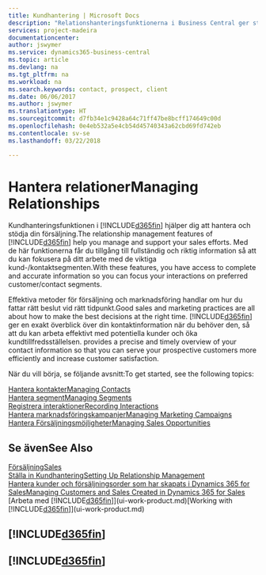 ```yaml
---
title: Kundhantering | Microsoft Docs
description: "Relationshanteringsfunktionerna i Business Central ger stöd till din försäljning och låter dig komma åt information om kontakter och potentiella kunder så att du effektivt kan betjäna kunder."
services: project-madeira
documentationcenter: 
author: jswymer
ms.service: dynamics365-business-central
ms.topic: article
ms.devlang: na
ms.tgt_pltfrm: na
ms.workload: na
ms.search.keywords: contact, prospect, client
ms.date: 06/06/2017
ms.author: jswymer
ms.translationtype: HT
ms.sourcegitcommit: d7fb34e1c9428a64c71ff47be8bcff174649c00d
ms.openlocfilehash: 0e4eb532a5e4cb54d45740343a62cbd69fd742eb
ms.contentlocale: sv-se
ms.lasthandoff: 03/22/2018

---
```

# <a name="managing-relationships"></a><span data-ttu-id="4a1fb-103">Hantera relationer</span><span class="sxs-lookup"><span data-stu-id="4a1fb-103">Managing Relationships</span></span>
<span data-ttu-id="4a1fb-104">Kundhanteringsfunktionen i [!INCLUDE[d365fin](includes/d365fin_md.md)] hjälper dig att hantera och stödja din försäljning.</span><span class="sxs-lookup"><span data-stu-id="4a1fb-104">The relationship management features of [!INCLUDE[d365fin](includes/d365fin_md.md)] help you manage and support your sales efforts.</span></span> <span data-ttu-id="4a1fb-105">Med de här funktionerna får du tillgång till fullständig och riktig information så att du kan fokusera på ditt arbete med de viktiga kund-/kontaktsegmenten.</span><span class="sxs-lookup"><span data-stu-id="4a1fb-105">With these features, you have access to complete and accurate information so you can focus your interactions on preferred customer/contact segments.</span></span>

<span data-ttu-id="4a1fb-106">Effektiva metoder för försäljning och marknadsföring handlar om hur du fattar rätt beslut vid rätt tidpunkt.</span><span class="sxs-lookup"><span data-stu-id="4a1fb-106">Good sales and marketing practices are all about how to make the best decisions at the right time.</span></span> [!INCLUDE[d365fin](includes/d365fin_md.md)]<span data-ttu-id="4a1fb-107"> ger en exakt överblick över din kontaktinformation när du behöver den, så att du kan arbeta effektivt med potentiella kunder och öka kundtillfredsställelsen.</span><span class="sxs-lookup"><span data-stu-id="4a1fb-107"> provides a precise and timely overview of your contact information so that you can serve your prospective customers more efficiently and increase customer satisfaction.</span></span>

<span data-ttu-id="4a1fb-108">När du vill börja, se följande avsnitt:</span><span class="sxs-lookup"><span data-stu-id="4a1fb-108">To get started, see the following topics:</span></span>

[<span data-ttu-id="4a1fb-109">Hantera kontakter</span><span class="sxs-lookup"><span data-stu-id="4a1fb-109">Managing Contacts</span></span>](marketing-contacts.md)  
[<span data-ttu-id="4a1fb-110">Hantera segment</span><span class="sxs-lookup"><span data-stu-id="4a1fb-110">Managing Segments</span></span>](marketing-segments.md)  
[<span data-ttu-id="4a1fb-111">Registrera interaktioner</span><span class="sxs-lookup"><span data-stu-id="4a1fb-111">Recording Interactions</span></span>](marketing-interactions.md)  
[<span data-ttu-id="4a1fb-112">Hantera marknadsföringskampanjer</span><span class="sxs-lookup"><span data-stu-id="4a1fb-112">Managing Marketing Campaigns</span></span>](marketing-campaigns.md)  
[<span data-ttu-id="4a1fb-113">Hantera Försäljningsmöjligheter</span><span class="sxs-lookup"><span data-stu-id="4a1fb-113">Managing Sales Opportunities</span></span>](marketing-manage-sales-opportunities.md)

## <a name="see-also"></a><span data-ttu-id="4a1fb-114">Se även</span><span class="sxs-lookup"><span data-stu-id="4a1fb-114">See Also</span></span>
[<span data-ttu-id="4a1fb-115">Försäljning</span><span class="sxs-lookup"><span data-stu-id="4a1fb-115">Sales</span></span>](sales-manage-sales.md)  
[<span data-ttu-id="4a1fb-116">Ställa in Kundhantering</span><span class="sxs-lookup"><span data-stu-id="4a1fb-116">Setting Up Relationship Management</span></span>](marketing-setup-marketing.md)  
[<span data-ttu-id="4a1fb-117">Hantera kunder och försäljningsorder som har skapats i Dynamics 365 for Sales</span><span class="sxs-lookup"><span data-stu-id="4a1fb-117">Managing Customers and Sales Created in Dynamics 365 for Sales</span></span>](marketing-integrate-dynamicscrm.md)  
<span data-ttu-id="4a1fb-118">[Arbeta med [!INCLUDE[d365fin](includes/d365fin_md.md)]](ui-work-product.md)</span><span class="sxs-lookup"><span data-stu-id="4a1fb-118">[Working with [!INCLUDE[d365fin](includes/d365fin_md.md)]](ui-work-product.md)</span></span>  

## [!INCLUDE[d365fin](includes/free_trial_md.md)]  
## [!INCLUDE[d365fin](includes/training_link_md.md)]


